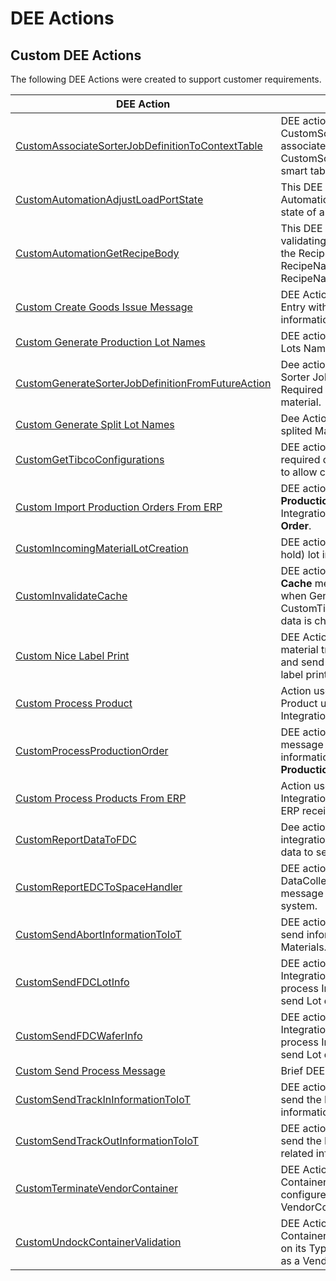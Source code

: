 # DEE Actions

## Custom DEE Actions

The following DEE Actions were created to support customer requirements.

| DEE Action                     | Description       |
| ------                    | ------            |
| [CustomAssociateSorterJobDefinitionToContextTable](/AMSOsram/techspec>artifacts>deeactions>CustomAssociateSorterJobDefinitionToContextTable) | DEE action to create CustomSorterJobDefinition and associate to the context on CustomSorterJobDefinitionContext smart table. | 
| [CustomAutomationAdjustLoadPortState](/AMSOsram/techspec>artifacts>deeactions>CustomAutomationAdjustLoadPortState) | This DEE Action is triggered by IoT Automation in order to adjust the state of a Load Port. | 
| [CustomAutomationGetRecipeBody](/AMSOsram/techspec>artifacts>deeactions>CustomAutomationGetRecipeBody) | This DEE is responsible for validating the Recipe and return the RecipeBody, the RecipeNameOnEquipment and RecipeName of a given Recipe. | 
| [Custom Create Goods Issue Message](/AMSOsram/techspec>artifacts>deeactions>CustomCreateGoodsIssueMessage) | DEE Action to create an Integration Entry with Goods Issue information. | 
| [Custom Generate Production Lot Names](/AMSOsram/techspec>artifacts>deeactions>CustomGenerateProductionLotNames) | DEE action used to generate new Lots Name. | 
| [CustomGenerateSorterJobDefinitionFromFutureAction](/AMSOsram/techspec>artifacts>deeactions>CustomGenerateSorterJobDefinitionFromFutureAction) | Dee action to Generate a Custom Sorter Job Definition if exists a Required Future Action for a given material. | 
| [Custom Generate Split Lot Names](/AMSOsram/techspec>artifacts>deeactions>CustomGenerateSplitLotNames) | Dee Action used to generate splited Materials name. | 
| [CustomGetTibcoConfigurations](/AMSOsram/techspec>artifacts>deeactions>CustomGetTibcoConfigurations) | DEE action that retrieves the required configurations from MES to allow connecting to TibcoEMS. | 
| [Custom Import Production Orders From ERP](/AMSOsram/techspec>artifacts>deeactions>CustomImportProductionOrdersFromERP) | DEE action to receive a list of **Production Orders** and create a Integration Entry per **Production Order**. | 
| [CustomIncomingMaterialLotCreation](/AMSOsram/techspec>artifacts>deeactions>CustomIncomingMaterialLotCreation) | DEE action to create or update (on hold) lot incoming from ERP. | 
| [CustomInvalidateCache](/AMSOsram/techspec>artifacts>deeactions>CustomInvalidateCache) | DEE action to publish an **Invalidate Cache** message to Message Bus when Generic Table CustomTibcoEMSGatewayResolver data is changed.. | 
| [Custom Nice Label Print](/AMSOsram/techspec>artifacts>deeactions>CustomNiceLabelPrint) | DEE Action to be triggered on material track out to send retrive and send information for the nice label printing. | 
| [Custom Process Product](/AMSOsram/techspec>artifacts>deeactions>CustomProcessProduct) | Action used to create or update Product using body message of an Integration Entry. | 
| [CustomProcessProductionOrder](/AMSOsram/techspec>artifacts>deeactions>CustomProcessProductionOrder) | DEE action to receive a xml message with the needed information to create or update a **Production Order**. | 
| [Custom Process Products From ERP](/AMSOsram/techspec>artifacts>deeactions>CustomProcessProductsFromERP) | Action used to create an Integration Entry per Product using ERP received message. | 
| [CustomReportDataToFDC](/AMSOsram/techspec>artifacts>deeactions>CustomReportDataToFDC) | Dee action is triggered to create an integration entry with the material data to send to FDC. | 
| [CustomReportEDCToSpaceHandler](/AMSOsram/techspec>artifacts>deeactions>CustomReportEDCToSpaceHandler) | DEE action to validate DataCollection and create a XML message to be sent to Space system. | 
| [CustomSendAbortInformationToIoT](/AMSOsram/techspec>artifacts>deeactions>CustomSendAbortInformationToIoT) | DEE action to Trigger IoT call to send information about Aborted Materials. | 
| [CustomSendFDCLotInfo](/AMSOsram/techspec>artifacts>deeactions>CustomSendFDCLotInfo) | DEE action to be triggered by the Integration Entry Handler to process Integration Entries and send Lot data to Onto FDC. | 
| [CustomSendFDCWaferInfo](/AMSOsram/techspec>artifacts>deeactions>CustomSendFDCWaferInfo) | DEE action to be triggered by the Integration Entry Handler to process Integration Entries and send Lot data to Onto FDC. | 
| [Custom Send Process Message](/AMSOsram/techspec>artifacts>deeactions>CustomSendProcessMessage) | Brief DEE Action description | 
| [CustomSendTrackInInformationToIoT](/AMSOsram/techspec>artifacts>deeactions>CustomSendTrackInInformationToIoT) | DEE action to Trigger IoT call to send the Materials TrackIn related information. | 
| [CustomSendTrackOutInformationToIoT](/AMSOsram/techspec>artifacts>deeactions>CustomSendTrackOutInformationToIoT) | DEE action to Trigger IoT call to send the Materials Track Out related information. | 
| [CustomTerminateVendorContainer](/AMSOsram/techspec>artifacts>deeactions>CustomTerminateVendorContainer) | DEE Action used to terminate a Container from a specific type configured as a VendorContainerType. | 
| [CustomUndockContainerValidation](/AMSOsram/techspec>artifacts>deeactions>CustomUndockContainerValidation) | DEE Action used to validate if a Container can be undocked based on its Type being or not configured as a VendorContainerType. | 


